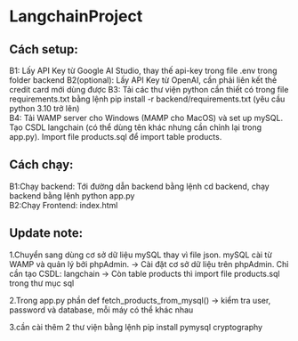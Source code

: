 # LangchainProject

## Cách setup:
B1: Lấy API Key từ Google AI Studio, thay thế api-key trong file .env trong folder backend
B2(optional): Lấy API Key từ OpenAI, cần phải liên kết thẻ credit card mới dùng được
B3: Tải các thư viện python cần thiết có trong file requirements.txt bằng lệnh pip install -r backend/requirements.txt (yêu cầu python 3.10 trở lên)  
B4: Tải WAMP server cho Windows (MAMP cho MacOS) và set up mySQL. Tạo CSDL langchain (có thể dùng tên khác nhưng cần chỉnh lại trong app.py). Import file products.sql để import table products. 

## Cách chạy:
B1:Chạy backend: Tới đường dẫn backend bằng lệnh cd backend, chạy backend bằng lệnh python app.py  
B2:Chạy Frontend: index.html

## Update note:
1.Chuyển sang dùng cơ sở dữ liệu mySQL thay vì file json. mySQL cài từ WAMP và quản lý bởi phpAdmin.
    -> Cài đặt cơ sở dữ liệu trên phpAdmin. Chỉ cần tạo CSDL: langchain 
        -> Còn table products thì import file products.sql trong thư mục sql

2.Trong app.py phần def fetch_products_from_mysql() -> kiểm tra user, password và database, mỗi máy có thể khác nhau

3.cần cài thêm 2 thư viện bằng lệnh pip install
    pymysql
    cryptography

